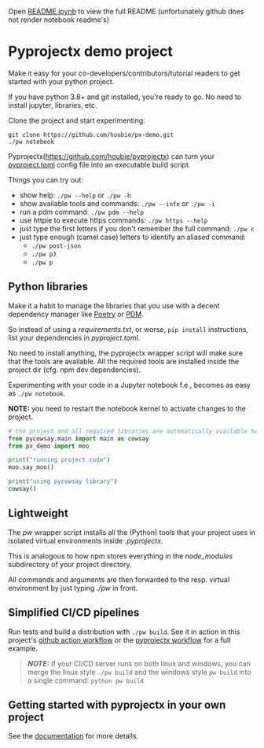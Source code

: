 <!--

---
jupyter:
  jupytext:
    hide_notebook_metadata: true
    text_representation:
      extension: .md
      format_name: markdown
      format_version: '1.3'
      jupytext_version: 1.16.0
  kernelspec:
    display_name: Python 3 (ipykernel)
    language: python
    name: python3
---

-->

<!-- #region -->
Open [README.ipynb](README.ipynb) to view the full README (unfortunately github does not render notebook readme's)

# Pyprojectx demo project

Make it easy for your co-developers/contributors/tutorial readers to get started with your python project.

If you have python 3.8+ and git installed, you're ready to go. No need to install jupyter, libraries, etc.

Clone the project and start experimenting:

```shell
git clone https://github.com/houbie/px-demo.git
./pw notebook
```

Pyprojectx(https://github.com/houbie/pyprojectx) can turn your [pyproject.toml](./pyproject.toml)
config file into an executable build script.


Things you can try out:
* show help: `./pw --help` or `./pw -h`
* show available tools and commands: `./pw --info` or `./pw -i`
* run a pdm command: `./pw pdm --help`
* use httpie to execute https commands: `./pw https --help`
* just type the first letters if you don't remember the full command: `./pw c`
* just type enough (camel case) letters to identify an aliased command:
  * `./pw post-json`
  * `./pw pJ`
  * `./pw p`

<!-- #endregion -->

## Python libraries
Make it a habit to manage the libraries that you use with a decent dependency manager like [Poetry](https://python-poetry.org/) or [PDM](https://pdm.fming.dev/).

So instead of using a _requirements.txt_, or worse, `pip install` instructions, list your dependencies in _pyproject.toml_.

No need to install anything, the pyprojectx wrapper script will make sure that the tools are available.
All the required tools are installed inside the project dir (cfg. npm dev dependencies).

Experimenting with your code in a Jupyter notebook f.e., becomes as easy as `./pw notebook`.

**NOTE:** you need to restart the notebook kernel to activate changes to the project.

```python
# the project and all required libraries are automatically available here
from pycowsay.main import main as cowsay
from px_demo import moo

print("running project code")
moo.say_moo()

print("using pycowsay library")
cowsay()
```

## Lightweight
The _pw_ wrapper script installs all the (Python) tools that your project uses in isolated virtual environments inside
_.pyprojectx_.

This is analogous to how npm stores everything in the _node_modules_ subdirectory of your project directory.

All commands and arguments are then forwarded to the resp. virtual environment by just typing _./pw_ in front.

<!-- #region jupyter={"outputs_hidden": false} pycharm={"name": "#%% md\n"} -->
## Simplified CI/CD pipelines
Run tests and build a distribution with `./pw build`. See it in action in this project's [github action workflow](.github/workflows/build.yml) or
the [pyprojectx workflow](https://github.com/houbie/pyprojectx/tree/main/.github/workflows) for a full example.

> **_NOTE:_**  If your CI/CD server runs on both linux and windows, you can merge the linux style `./pw build` and the windows style `pw build`
> into a single command: `python pw build`
<!-- #endregion -->

<!-- #region jupyter={"outputs_hidden": false} -->
## Getting started with pyprojectx in your own project
See the [documentation](https://pyprojectx.github.io/) for more details.
<!-- #endregion -->
